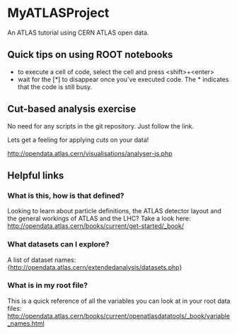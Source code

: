 # MyATLASProject
An ATLAS tutorial using CERN ATLAS open data.

## Quick tips on using ROOT notebooks

* to execute a cell of code, select the cell and press \<shift\>+\<enter\>
* wait for the [*] to disappear once you've executed code. The * indicates that the code is still busy.

## Cut-based analysis exercise 

No need for any scripts in the git repository. Just follow the link. 

Lets get a feeling for applying _cuts_ on your data!

<http://opendata.atlas.cern/visualisations/analyser-js.php>

## Helpful links

### What is this, how is that defined?

Looking to learn about particle definitions, the ATLAS detector layout and the general workings of ATLAS and the LHC? Take a look here:
<http://opendata.atlas.cern/books/current/get-started/_book/>

### What datasets can I explore?

A list of dataset names:
{http://opendata.atlas.cern/extendedanalysis/datasets.php}

### What is in my root file?

This is a quick reference of all the variables you can look at in your root data files:
<http://opendata.atlas.cern/books/current/openatlasdatatools/_book/variable_names.html>


